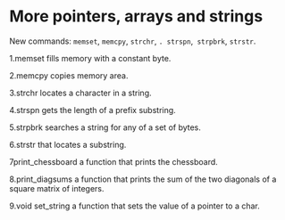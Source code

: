 # More pointers, arrays and strings

New commands:
 ``memset``, ``memcpy``, ``strchr``, ``. strspn``,`` strpbrk``, ``strstr``.

1.memset 
    fills memory with a constant byte.

2.memcpy
    copies memory area.

3.strchr
    locates a character in a string.

4.strspn 
    gets the length of a prefix substring.

5.strpbrk
    searches a string for any of a set of bytes.

6.strstr
    that locates a substring.

7print_chessboard
    a function that prints the chessboard.

8.print_diagsums
    a function that prints the sum of the two diagonals of a square matrix of integers.

9.void set_string
    a function that sets the value of a pointer to a char.